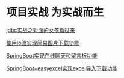 # 项目实战 为实战而生

[jdbc实战之对面的女孩看过来](/jdbcgirl/README.md)

[使用io流实现简易图片下载功能](/io-download-picture/)

[SpringBoot实现在线聊天和留言板功能](/springboot-message-board)

[SpringBoot+easyexcel实现excel导入下载功能](/spring-boot-easy-excel-demo)